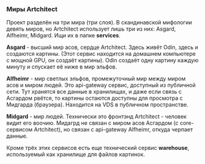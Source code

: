 ### Миры Artchitect

Проект разделён на три мира (три слоя). В скандинавской мифологии девять миров, но Artchitect использует лишь три из
них: Asgard, Alfheimr, Midgard. Ищи их в папке **services**.

**Asgard** - высший мир асов, сердце Artchitect. Здесь живёт Odin, здесь и создаются картины. (Этот сервис находится на
домашнем компьютере с мощной GPU, он создаёт картины). Odin создаёт одну картину каждую минуту и спускает её ниже в мир
эльфов.

**Alfheimr** - мир светлых эльфов, промежуточный мир между миром асов и миром людей. Это api-gateway сервис, доступный
из публичной сети. Тут хранятся все данные в хранилищах, и даже если связь с Асгардом рвётся, то картины
остаются доступны для просмотра с Мидгарда (браузера). Находится на VDS в публичном пространстве.

**Midgard** - мир людей. Технически это фронтэнд Artchitect - человек видит его воочию. Мидагрд не связан с миром асов
Асгардом (с core-сервисом Artchitect), но связан с api-gateway Alfheimr, откуда черпает данные.

Кроме трёх этих сервисов есть еще технический сервис **warehouse**, используемый как хранилище для файлов картинок.
